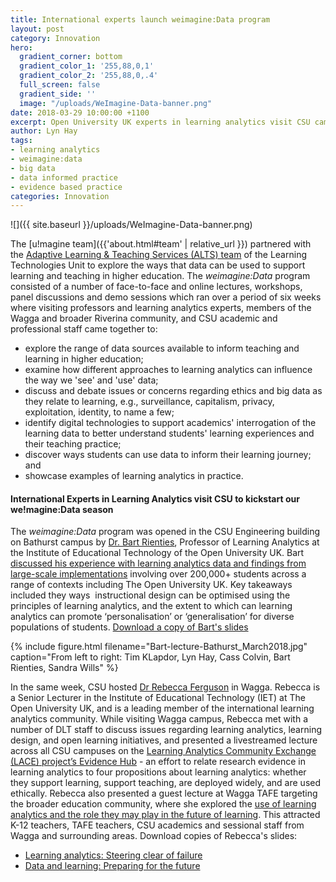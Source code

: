 ```yaml
---
title: International experts launch weimagine:Data program
layout: post
category: Innovation
hero:
  gradient_corner: bottom
  gradient_color_1: '255,88,0,1'
  gradient_color_2: '255,88,0,.4'
  full_screen: false
  gradient_side: ''
  image: "/uploads/WeImagine-Data-banner.png"
date: 2018-03-29 10:00:00 +1100
excerpt: Open University UK experts in learning analytics visit CSU campuses
author: Lyn Hay
tags:
- learning analytics
- weimagine:data
- big data
- data informed practice
- evidence based practice
categories: Innovation
---
```

![]({{ site.baseurl }}/uploads/WeImagine-Data-banner.png)   

The [u!magine team]({{'about.html#team' | relative_url }}) partnered with the [Adaptive Learning & Teaching Services (ALTS) team](http://www.csu.edu.au/division/learning-and-teaching/home/analytics-and-evaluations/adaptive-learning-and-teaching-services "ALTS team") of the Learning Technologies Unit to explore the ways that data can be used to support learning and teaching in higher education. The _weimagine:Data_ program consisted of a number of face-to-face and online lectures, workshops, panel discussions and demo sessions which ran over a period of six weeks where visiting professors and learning analytics experts, members of the Wagga and broader Riverina community, and CSU academic and professional staff came together to:

* explore the range of data sources available to inform teaching and learning in higher education;
* examine how different approaches to learning analytics can influence the way we 'see' and 'use' data;
* discuss and debate issues or concerns regarding ethics and big data as they relate to learning, e.g., surveillance, capitalism, privacy, exploitation, identity, to name a few;
* identify digital technologies to support academics' interrogation of the learning data to better understand students' learning experiences and their teaching practice;
* discover ways students can use data to inform their learning journey; and
* showcase examples of learning analytics in practice.

#### International Experts in Learning Analytics visit CSU to kickstart our we!magine:Data season

The _weimagine:Data_ program was opened in the CSU Engineering building on Bathurst campus by [Dr. Bart Rienties](https://iet.open.ac.uk/people/bart.rienties "About Dr Bart Rienties"), Professor of Learning Analytics at the Institute of Educational Technology of the Open University UK. Bart [discussed his experience with learning analytics data and findings from large-scale implementations](https://youtu.be/L0ecWmQ7SF0 "View his lecture") involving over 200,000+ students across a range of contexts including The Open University UK. Key takeaways included they ways  instructional design can be optimised using the principles of learning analytics, and the extent to which can learning analytics can promote ‘personalisation’ or ‘generalisation’ for diverse populations of students. [Download a copy of Bart's slides](http://uimagine.edu.au/docs/WeImagine-Rienties.pdf "Download a pdf of Bart's slides")

{% include figure.html filename="Bart-lecture-Bathurst_March2018.jpg" caption="From left to right: Tim KLapdor, Lyn Hay, Cass Colvin, Bart Rienties, Sandra Wills" %}

In the same week, CSU hosted [Dr Rebecca Ferguson](https://iet.open.ac.uk/people/rebecca.ferguson "About Dr Rebecca Ferguson") in Wagga. Rebecca is a Senior Lecturer in the Institute of Educational Technology (IET) at The Open University UK, and is a leading member of the international learning analytics community. While visiting Wagga campus, Rebecca met with a number of DLT staff to discuss issues regarding learning analytics, learning design, and open learning initiatives, and presented a livestreamed lecture across all CSU campuses on the [Learning Analytics Community Exchange (LACE) project’s Evidence Hub](https://youtu.be/8PUeMDQW8RY "View her lecture") - an effort to relate research evidence in learning analytics to four propositions about learning analytics: whether they support learning, support teaching, are deployed widely, and are used ethically. Rebecca also presented a guest lecture at Wagga TAFE targeting the broader education community, where she explored the [use of learning analytics and the role they may play in the future of learning](https://youtu.be/ijWn6UJG3Xc "View her public lecture"). This attracted K-12 teachers, TAFE teachers, CSU academics and sessional staff from Wagga and surrounding areas. Download copies of Rebecca's slides:

* [Learning analytics: Steering clear of failure](http://uimagine.edu.au/docs/WeImagine-Feguson-Evidence.pdf "Download guest lecture slides")
* [Data and learning: Preparing for the future](http://uimagine.edu.au/docs/WeImagine-Ferguson-Visions.pdf "Download public leacture slides")

